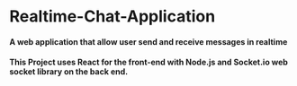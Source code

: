 # Realtime-Chat-Application
#### A web application that allow user send and receive messages in realtime
#### This Project uses React for the front-end with Node.js and Socket.io web socket library on the back end.
